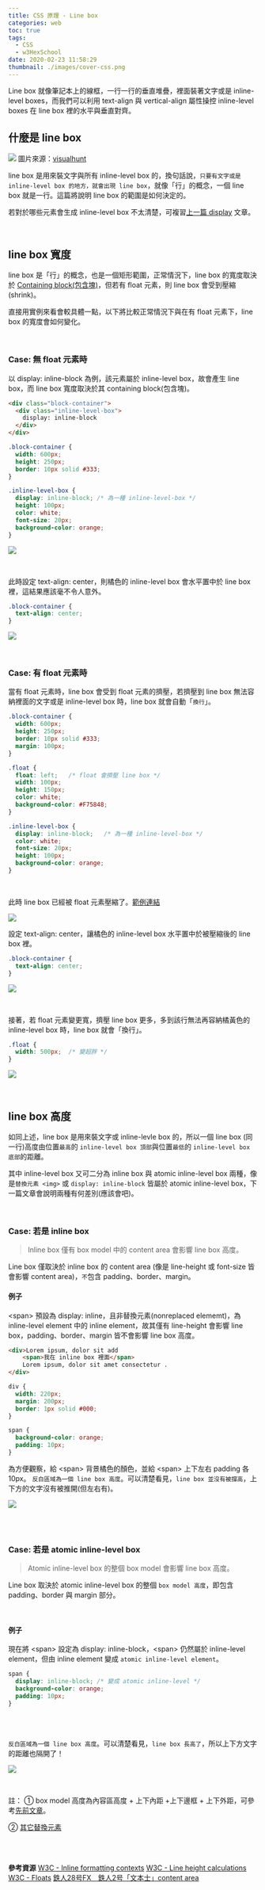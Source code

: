 ```yaml
---
title: CSS 原理 - Line box
categories: web
toc: true
tags: 
  - CSS
  - w3HexSchool
date: 2020-02-23 11:58:29
thumbnail: ./images/cover-css.png
---
```


Line box 就像筆記本上的線框，一行一行的垂直堆疊，裡面裝著文字或是 inline-level boxes，而我們可以利用 text-align 與 vertical-align 屬性操控 inline-level boxes 在 line box 裡的水平與垂直對齊。

<!-- more -->

## 什麼是 line box 

![](./LineBox/notebook.jpg)
圖片來源：[visualhunt](https://visualhunt.com/photo2/1605/)

line box 是用來裝文字與所有 inline-level box 的，換句話說，`只要有文字或是 inline-level box 的地方，就會出現 line box`，就像「行」的概念，一個 line box 就是一行。這篇將說明 line box 的範圍是如何決定的。

若對於哪些元素會生成 inline-level box 不太清楚，可複習[上一篇 display](https://yachen168.github.io/article/dispaly.html#more) 文章。

<br>

## line box 寬度
line box 是「行」的概念，也是一個矩形範圍，正常情況下，line box 的寬度取決於 [Containing block(包含塊)](https://yachen168.github.io/article/Containing-block.html)，但若有 float 元素，則 line box 會受到壓縮(shrink)。

直接用實例來看會較具體一點，以下將比較正常情況下與在有 float 元素下，line box 的寬度會如何變化。

<br>

### Case: 無 float 元素時
以 display: inline-block 為例，該元素屬於 inline-level box，故會產生 line box，而 line box 寬度取決於其 containing block(包含塊)。

```html
<div class="block-container">
  <div class="inline-level-box">
    display: inline-block
  </div>
</div>

```
```css
.block-container {
  width: 600px;
  height: 250px;
  border: 10px solid #333;
}

.inline-level-box {
  display: inline-block; /* 為一種 inline-level-box */
  height: 100px;
  color: white;
  font-size: 20px;
  background-color: orange;
}
```

![](./LineBox/width-2.png)

<br>

此時設定 text-align: center，則橘色的 inline-level box 會水平置中於 line box 裡，這結果應該毫不令人意外。

```css
.block-container {
  text-align: center;
}
```
![](./LineBox/text-align-2.png)

<br>

### Case: 有 float 元素時

當有 float 元素時，line box 會受到 float 元素的擠壓，若擠壓到 line box 無法容納裡面的文字或是 inline-level box 時，line box 就會自動「`換行`」。

```css
.block-container {
  width: 600px;
  height: 250px;
  border: 10px solid #333;
  margin: 100px;
}

.float {
  float: left;   /* float 會擠壓 line box */
  width: 100px;
  height: 150px;
  color: white;
  background-color: #F75848;
}

.inline-level-box {
  display: inline-block;   /* 為一種 inline-level-box */
  color: white;
  font-size: 20px;
  height: 100px;
  background-color: orange;
}
```
<br>

此時 line box 已經被 float 元素壓縮了。[範例連結](https://codepen.io/yachen/pen/dyoOLWR?editors=1100)

![](./LineBox/float-1.png)


設定 text-align: center，讓橘色的 inline-level box 水平置中於被壓縮後的 line box 裡。
```css
.block-container {
  text-align: center;
}
```
![](./LineBox/float-2.png)

<br>

接著，若 float 元素變更寬，擠壓 line box 更多，多到該行無法再容納橘黃色的 inline-level box 時，line box 就會「換行」。
```css
.float {
  width: 500px;  /* 變超胖 */
}
```

![](./LineBox/float-4.png)


<br>

## line box 高度

如同上述，line box 是用來裝文字或 inline-levle box 的，所以一個 line box (同一行)高度由位置`最高`的 `inline-level box 頂部`與位置`最低`的 `inline-level box 底部`的距離。

其中 inline-level box 又可二分為 inline box 與 atomic inline-level box 兩種，像是`替換元素 <img>` 或 `display: inline-block` 皆屬於 atomic inline-level box，下一篇文章會說明兩種有何差別(應該會吧)。

<br>

### Case: 若是 inline box
> Inline box 僅有 box model 中的 content area 會影響 line box 高度。

Line box 僅取決於 inline box 的 content area (像是 line-height 或 font-size 皆會影響 content area)，`不`包含 padding、border、margin。

#### 例子

\<span> 預設為 display: inline，且非替換元素(nonreplaced elememt)，為 inline-level element 中的 inline element，故其僅有 line-height 會影響 line box，padding、border、margin 皆不會影響 line box 高度。

```html
<div>Lorem ipsum, dolor sit add
    <span>我在 inline box 裡面</span>
    Lorem ipsum, dolor sit amet consectetur .
</div>
```
```css
div {
  width: 220px;
  margin: 200px;
  border: 1px solid #000;
}

span {
  background-color: orange;
  padding: 10px;
}
```


為方便觀察，給 \<span> 背景橘色的顏色，並給 \<span> 上下左右 padding 各 10px。
`反白區域為一個 line box 高度`。可以清楚看見，`line box 並沒有被撐高`，上下方的文字沒有被推開(但左右有)。

![](./LineBox/inline-box.png)


<br></br>


### Case: 若是 atomic inline-level box
> Atomic inline-level box 的整個 box model 會影響 line box 高度。

Line box 取決於 atomic inline-level box 的整個 `box model 高度`，即包含 padding、border 與 margin 部分。
  
<br>

#### 例子

現在將 \<span> 設定為 display: inline-block，\<span> 仍然屬於 inline-level element，但由 inline element 變成 `atomic inline-level element`。

```css
span {
  display: inline-block; /* 變成 atomic inline-level */
  background-color: orange;
  padding: 10px;
}
```
<br></br>

`反白區域為一個 line box 高度`。可以清楚看見，`line box 長高了`，所以上下方文字的距離也隔開了！

![](./LineBox/atomic-box.png)



<br>

註：
① box model 高度為內容區高度 + 上下內距 +上下邊框 + 上下外距，可參考[先前文章](https://yachen168.github.io/article/box-model.html#more)。

② [其它替換元素](https://developer.mozilla.org/zh-TW/docs/Web/CSS/Replaced_element)





<br>
<br>




<b>參考資源</b>
[W3C - Inline formatting contexts](https://www.w3.org/TR/CSS21/visuren.html#inline-formatting)
[W3C - Line height calculations](https://www.w3.org/TR/CSS21/visudet.html#line-height)
[W3C - Floats](https://www.w3.org/TR/CSS2/visuren.html#floats)
[鉄人28号FX　鉄人2号「文本士」content area](https://ithelp.ithome.com.tw/articles/10216486)

